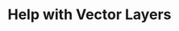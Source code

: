 ---
title: 'Help with Vector Layers'
redirect_to:
  - 'https://discuss.pencil2d.org/t/help-with-vector-layers/1300'
---